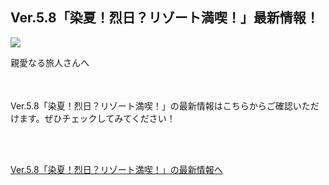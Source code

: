 ## Ver.5.8「染夏！烈日？リゾート満喫！」最新情報！
<img src="https://sdk.hoyoverse.com/upload/ann/2025/07/11/d1f90003a1b9af6a798b89923e1755b0_7249681883458442987.jpg">
<p style="white-space: pre-wrap;">親愛なる旅人さんへ</p><p style="white-space: pre-wrap; min-height: 1.5em;"></p><p style="white-space: pre-wrap;">Ver.5.8「染夏！烈日？リゾート満喫！」の最新情報はこちらからご確認いただけます。ぜひチェックしてみてください！</p><p style="white-space: pre-wrap;">

[Ver.5.8「染夏！烈日？リゾート満喫！」の最新情報へ](https://genshin.hoyoverse.com/?sign_type=2&auth_appid=pz_9LuGk_WEfM&authkey_ver=1&utm_source=ingame&utm_medium=notice)
</p><p style="white-space: pre-wrap; min-height: 1.5em;"></p><p style="white-space: pre-wrap; min-height: 1.5em;"></p>
